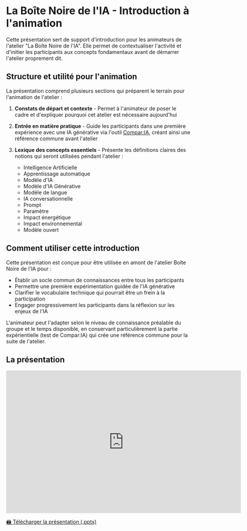 # La Boîte Noire de l'IA - Introduction à l'animation

Cette présentation sert de support d'introduction pour les animateurs de l'atelier "La Boîte Noire de l'IA". Elle permet de contextualiser l'activité et d'initier les participants aux concepts fondamentaux avant de démarrer l'atelier proprement dit.

## Structure et utilité pour l'animation

La présentation comprend plusieurs sections qui préparent le terrain pour l'animation de l'atelier :

1. **Constats de départ et contexte** - Permet à l'animateur de poser le cadre et d'expliquer pourquoi cet atelier est nécessaire aujourd'hui
   
2. **Entrée en matière pratique** - Guide les participants dans une première expérience avec une IA générative via l'outil [Compar:IA](https://www.comparia.beta.gouv.fr/), créant ainsi une référence commune avant l'atelier

3. **Lexique des concepts essentiels** - Présente les définitions claires des notions qui seront utilisées pendant l'atelier :
   - Intelligence Artificielle
   - Apprentissage automatique
   - Modèle d'IA
   - Modèle d'IA Générative
   - Modèle de langue
   - IA conversationnelle
   - Prompt
   - Paramètre
   - Impact énergétique
   - Impact environnemental
   - Modèle ouvert

## Comment utiliser cette introduction

Cette présentation est conçue pour être utilisée en amont de l'atelier Boîte Noire de l'IA pour :

- Établir un socle commun de connaissances entre tous les participants
- Permettre une première expérimentation guidée de l'IA générative
- Clarifier le vocabulaire technique qui pourrait être un frein à la participation
- Engager progressivement les participants dans la réflexion sur les enjeux de l'IA

L'animateur peut l'adapter selon le niveau de connaissance préalable du groupe et le temps disponible, en conservant particulièrement la partie expérientielle (test de Compar:IA) qui crée une référence commune pour la suite de l'atelier.

## La présentation
<iframe src="https://docs.google.com/presentation/d/e/2PACX-1vTFvEqlRjIoZYyn11JxgXOKv0GAN3eOFV98CwC_LXa4jLcEoQYzyDNHGd_n3bqVaw/pubembed?start=false&loop=false&delayms=3000" frameborder="0" width="640" height="389" allowfullscreen="true" mozallowfullscreen="true" webkitallowfullscreen="true"></iframe>

<a href="[https://nextcloud.datactivist.coop/s/jT22tqSXZn2x22](https://nextcloud.datactivist.coop/s/LALYH6CMffeCoCy)P" class="customButton">🖨️ Télécharger la présentation (.pptx)</a>
